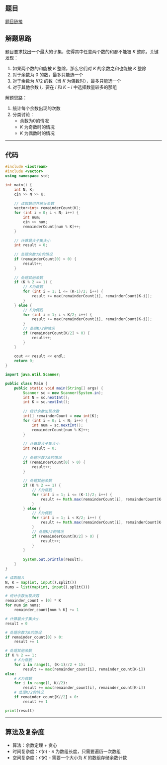 ## 题目
[题目链接](https://www.nowcoder.com/practice/361ff5dd893c4e11856735e52007fca7?tpId=182&tqId=372848&sourceUrl=/exam/oj&channenl=wgithub&fromPut=wgithub)

## 解题思路

题目要求找出一个最大的子集，使得其中任意两个数的和都不能被 $K$ 整除。关键发现：
1. 如果两个数的和能被 $K$ 整除，那么它们对 $K$ 的余数之和也能被 $K$ 整除
2. 对于余数为 $0$ 的数，最多只能选一个
3. 对于余数为 $K/2$ 的数（当 $K$ 为偶数时），最多只能选一个
4. 对于其他余数 $i$，要在 $i$ 和 $K-i$ 中选择数量较多的那组

解题思路：
1. 统计每个余数出现的次数
2. 分类讨论：
   - 余数为0的情况
   - $K$ 为奇数时的情况
   - $K$ 为偶数时的情况

---

## 代码

```cpp []
#include <iostream>
#include <vector>
using namespace std;

int main() {
    int N, K;
    cin >> N >> K;
    
    // 读取数组并统计余数
    vector<int> remainderCount(K);
    for (int i = 0; i < N; i++) {
        int num;
        cin >> num;
        remainderCount[num % K]++;
    }
    
    // 计算最大子集大小
    int result = 0;
    
    // 处理余数为0的情况
    if (remainderCount[0] > 0) {
        result++;
    }
    
    // 处理其他余数
    if (K % 2 == 1) {
        // K为奇数
        for (int i = 1; i <= (K-1)/2; i++) {
            result += max(remainderCount[i], remainderCount[K-i]);
        }
    } else {
        // K为偶数
        for (int i = 1; i < K/2; i++) {
            result += max(remainderCount[i], remainderCount[K-i]);
        }
        // 处理K/2的情况
        if (remainderCount[K/2] > 0) {
            result++;
        }
    }
    
    cout << result << endl;
    return 0;
}
```
```java []
import java.util.Scanner;

public class Main {
    public static void main(String[] args) {
        Scanner sc = new Scanner(System.in);
        int N = sc.nextInt();
        int K = sc.nextInt();
        
        // 统计余数出现次数
        int[] remainderCount = new int[K];
        for (int i = 0; i < N; i++) {
            int num = sc.nextInt();
            remainderCount[num % K]++;
        }
        
        // 计算最大子集大小
        int result = 0;
        
        // 处理余数为0的情况
        if (remainderCount[0] > 0) {
            result++;
        }
        
        // 处理其他余数
        if (K % 2 == 1) {
            // K为奇数
            for (int i = 1; i <= (K-1)/2; i++) {
                result += Math.max(remainderCount[i], remainderCount[K-i]);
            }
        } else {
            // K为偶数
            for (int i = 1; i < K/2; i++) {
                result += Math.max(remainderCount[i], remainderCount[K-i]);
            }
            // 处理K/2的情况
            if (remainderCount[K/2] > 0) {
                result++;
            }
        }
        
        System.out.println(result);
    }
}
```
```python []
# 读取输入
N, K = map(int, input().split())
nums = list(map(int, input().split()))

# 统计余数出现次数
remainder_count = [0] * K
for num in nums:
    remainder_count[num % K] += 1

# 计算最大子集大小
result = 0

# 处理余数为0的情况
if remainder_count[0] > 0:
    result += 1

# 处理其他余数
if K % 2 == 1:
    # K为奇数
    for i in range(1, (K-1)//2 + 1):
        result += max(remainder_count[i], remainder_count[K-i])
else:
    # K为偶数
    for i in range(1, K//2):
        result += max(remainder_count[i], remainder_count[K-i])
    # 处理K/2的情况
    if remainder_count[K//2] > 0:
        result += 1

print(result)
```

---

## 算法及复杂度
- 算法：余数定理 + 贪心  
- 时间复杂度：$\mathcal{O}(n)$ - $n$ 为数组长度，只需要遍历一次数组  
- 空间复杂度：$\mathcal{O}(K)$ - 需要一个大小为 $K$ 的数组存储余数计数